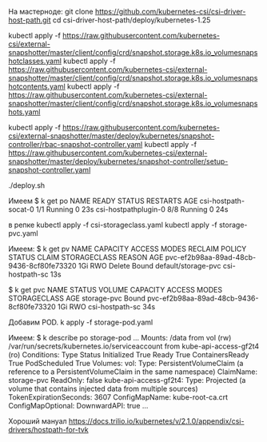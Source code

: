 На мастерноде:
git clone https://github.com/kubernetes-csi/csi-driver-host-path.git
cd csi-driver-host-path/deploy/kubernetes-1.25

kubectl apply -f https://raw.githubusercontent.com/kubernetes-csi/external-snapshotter/master/client/config/crd/snapshot.storage.k8s.io_volumesnapshotclasses.yaml
kubectl apply -f https://raw.githubusercontent.com/kubernetes-csi/external-snapshotter/master/client/config/crd/snapshot.storage.k8s.io_volumesnapshotcontents.yaml
kubectl apply -f https://raw.githubusercontent.com/kubernetes-csi/external-snapshotter/master/client/config/crd/snapshot.storage.k8s.io_volumesnapshots.yaml

kubectl apply -f https://raw.githubusercontent.com/kubernetes-csi/external-snapshotter/master/deploy/kubernetes/snapshot-controller/rbac-snapshot-controller.yaml
kubectl apply -f https://raw.githubusercontent.com/kubernetes-csi/external-snapshotter/master/deploy/kubernetes/snapshot-controller/setup-snapshot-controller.yaml

./deploy.sh

Имеем
$ k get po
NAME                   READY   STATUS    RESTARTS   AGE
csi-hostpath-socat-0   1/1     Running   0          23s
csi-hostpathplugin-0   8/8     Running   0          24s

в репке
kubectl apply -f csi-storageclass.yaml
kubectl apply -f storage-pvc.yaml

Имеем:
$ k get pv
NAME                                       CAPACITY   ACCESS MODES   RECLAIM POLICY   STATUS   CLAIM                 STORAGECLASS      REASON   AGE
pvc-ef2b98aa-89ad-48cb-9436-8cf80fe73320   1Gi        RWO            Delete           Bound    default/storage-pvc   csi-hostpath-sc            13s

$ k get pvc
NAME          STATUS   VOLUME                                     CAPACITY   ACCESS MODES   STORAGECLASS      AGE
storage-pvc   Bound    pvc-ef2b98aa-89ad-48cb-9436-8cf80fe73320   1Gi        RWO            csi-hostpath-sc   34s


Добавим POD.
k apply -f storage-pod.yaml

Имеем:
$ k describe po storage-pod
...
Mounts:
/data from vol (rw)
/var/run/secrets/kubernetes.io/serviceaccount from kube-api-access-gf2t4 (ro)
Conditions:
Type              Status
Initialized       True
Ready             True
ContainersReady   True
PodScheduled      True
Volumes:
vol:
Type:       PersistentVolumeClaim (a reference to a PersistentVolumeClaim in the same namespace)
ClaimName:  storage-pvc
ReadOnly:   false
kube-api-access-gf2t4:
Type:                    Projected (a volume that contains injected data from multiple sources)
TokenExpirationSeconds:  3607
ConfigMapName:           kube-root-ca.crt
ConfigMapOptional:       <nil>
DownwardAPI:             true
...




Хороший мануал
https://docs.trilio.io/kubernetes/v/2.1.0/appendix/csi-drivers/hostpath-for-tvk